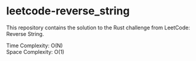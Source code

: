 # leetcode-reverse_string
This repository contains the solution to the Rust challenge from LeetCode: Reverse String.

Time Complexity: O(N)
<br>
Space Complexity: O(1)
